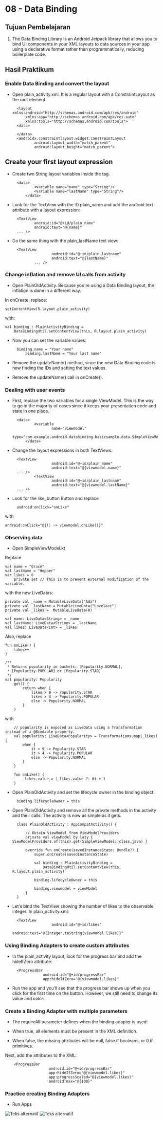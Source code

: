 # 08 - Data Binding

## Tujuan Pembelajaran

1. The Data Binding Library is an Android Jetpack library that allows you to bind UI components in your XML layouts to data sources in your app using a declarative format rather than programmatically, reducing boilerplate code.

## Hasil Praktikum

### Enable Data Binding and convert the layout

- Open plain_activity.xml. It is a regular layout with a ConstraintLayout as the root element.

        <layout xmlns:android="http://schemas.android.com/apk/res/android"
            xmlns:app="http://schemas.android.com/apk/res-auto"
            xmlns:tools="http://schemas.android.com/tools">
        <data>

        </data>
        <androidx.constraintlayout.widget.ConstraintLayout
                android:layout_width="match_parent"
                android:layout_height="match_parent">


## Create your first layout expression

- Create two String layout variables inside the <data> tag.

        <data>
                <variable name="name" type="String"/>
                <variable name="lastName" type="String"/>
            </data>

- Look for the TextView with the ID plain_name and add the android:text attribute with a layout expression:

        <TextView
                android:id="@+id/plain_name"
                android:text="@{name}" 
        ... />

- Do the same thing with the plain_lastName text view:

        <TextView
                        android:id="@+id/plain_lastname"
                        android:text="@{lastName}"
                ... />

### Change inflation and remove UI calls from activity

-  Open PlainOldActivity. Because you're using a Data Binding layout, the inflation is done in a different way.

In onCreate, replace:

    setContentView(R.layout.plain_activity)

with:

    val binding : PlainActivityBinding =
        DataBindingUtil.setContentView(this, R.layout.plain_activity)

- Now you can set the variable values:

        binding.name = "Your name"
            binding.lastName = "Your last name"

- Remove the updateName() method, since the new Data Binding code is now finding the IDs and setting the text values.

- Remove the updateName() call in onCreate().

### Dealing with user events

- First, replace the two variables for a single ViewModel. This is the way to go in the majority of cases since it keeps your presentation code and state in one place.

        <data>
                <variable
                        name="viewmodel"
                        type="com.example.android.databinding.basicsample.data.SimpleViewModel"/>
            </data>

- Change the layout expressions in both TextViews:

        <TextView
                        android:id="@+id/plain_name"
                        android:text="@{viewmodel.name}"
        ... />
                <TextView
                        android:id="@+id/plain_lastname"
                        android:text="@{viewmodel.lastName}"
        ... />

- Look for the like_button Button and replace

        android:onClick="onLike"

with

    android:onClick="@{() -> viewmodel.onLike()}"

### Observing data

- Open SimpleViewModel.kt

Replace

    val name = "Grace"
    val lastName = "Hopper"
    var likes = 0
        private set // This is to prevent external modification of the variable.

with the new LiveDatas:

    private val _name = MutableLiveData("Ada")
    private val _lastName = MutableLiveData("Lovelace")
    private val _likes =  MutableLiveData(0)

    val name: LiveData<String> = _name
    val lastName: LiveData<String> = _lastName
    val likes: LiveData<Int> = _likes

Also, replace

    fun onLike() {
        likes++
    }

    /**
     * Returns popularity in buckets: [Popularity.NORMAL],
     * [Popularity.POPULAR] or [Popularity.STAR]
     */
    val popularity: Popularity
        get() {
            return when {
                likes > 9 -> Popularity.STAR
                likes > 4 -> Popularity.POPULAR
                else -> Popularity.NORMAL
            }
        }

with

        // popularity is exposed as LiveData using a Transformation instead of a @Bindable property.
        val popularity: LiveData<Popularity> = Transformations.map(_likes) {
            when {
                it > 9 -> Popularity.STAR
                it > 4 -> Popularity.POPULAR
                else -> Popularity.NORMAL
            }
        }

        fun onLike() {
            _likes.value = (_likes.value ?: 0) + 1
        }

- Open PlainOldActivity and set the lifecycle owner in the binding object:

        binding.lifecycleOwner = this

- Open PlainOldActivity and remove all the private methods in the activity and their calls. The activity is now as simple as it gets.

        class PlainOldActivity : AppCompatActivity() {

            // Obtain ViewModel from ViewModelProviders
            private val viewModel by lazy { ViewModelProviders.of(this).get(SimpleViewModel::class.java) }

            override fun onCreate(savedInstanceState: Bundle?) {
                super.onCreate(savedInstanceState)

                val binding : PlainActivityBinding =
                    DataBindingUtil.setContentView(this, R.layout.plain_activity)

                binding.lifecycleOwner = this

                binding.viewmodel = viewModel
            }
        }

- Let's bind the TextView showing the number of likes to the observable integer. In plain_activity.xml:

        <TextView
                        android:id="@+id/likes"
                        android:text="@{Integer.toString(viewmodel.likes)}"


### Using Binding Adapters to create custom attributes

- In the plain_activity layout, look for the progress bar and add the hideIfZero attribute:

        <ProgressBar
                    android:id="@+id/progressBar"
                    app:hideIfZero="@{viewmodel.likes}"

- Run the app and you'll see that the progress bar shows up when you click for the first time on the button. However, we still need to change its value and color:


### Create a Binding Adapter with multiple parameters

- The requireAll parameter defines when the binding adapter is used:

- When true, all elements must be present in the XML definition.
- When false, the missing attributes will be null, false if booleans, or 0 if primitives.

Next, add the attributes to the XML:

        <ProgressBar
                        android:id="@+id/progressBar"
                        app:hideIfZero="@{viewmodel.likes}"
                        app:progressScaled="@{viewmodel.likes}"
                        android:max="@{100}"

### Practice creating Binding Adapters

- Run Apps

![Teks alternatif](img/img1.jpg) ![Teks alternatif](img/img2.jpg)